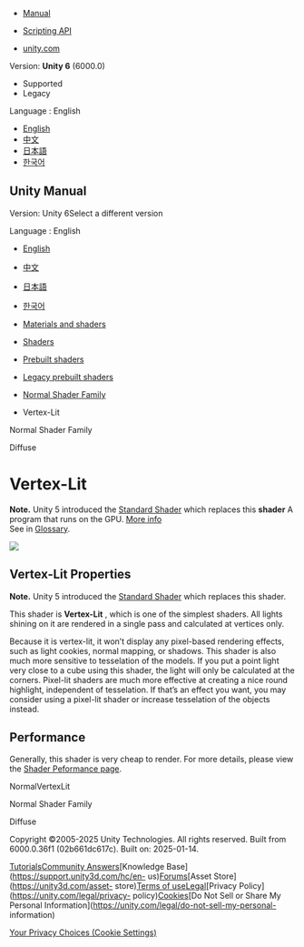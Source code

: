 [](https://docs.unity3d.com)

  * [Manual](../Manual/index.html)
  * [Scripting API](../ScriptReference/index.html)

  * [unity.com](https://unity.com/)

Version: **Unity 6** (6000.0)

  * Supported
  * Legacy

Language : English

  * [English](/Manual/shader-NormalVertexLit.html)
  * [中文](/cn/current/Manual/shader-NormalVertexLit.html)
  * [日本語](/ja/current/Manual/shader-NormalVertexLit.html)
  * [한국어](/kr/current/Manual/shader-NormalVertexLit.html)

[](https://docs.unity3d.com)

## Unity Manual

Version: Unity 6Select a different version

Language : English

  * [English](/Manual/shader-NormalVertexLit.html)
  * [中文](/cn/current/Manual/shader-NormalVertexLit.html)
  * [日本語](/ja/current/Manual/shader-NormalVertexLit.html)
  * [한국어](/kr/current/Manual/shader-NormalVertexLit.html)

  * [Materials and shaders](materials-and-shaders.html)
  * [Shaders](Shaders.html)
  * [Prebuilt shaders](shader-built-in-landing.html)
  * [Legacy prebuilt shaders](Built-inShaderGuide.html)
  * [Normal Shader Family](shader-NormalFamily.html)
  * Vertex-Lit

[](shader-NormalFamily.html)

Normal Shader Family

[](shader-NormalDiffuse.html)

Diffuse

# Vertex-Lit

**Note.** Unity 5 introduced the [Standard Shader](shader-StandardShader.html)
which replaces this **shader** A program that runs on the GPU. [More
info](Shaders.html)  
See in [Glossary](Glossary.html#Shader).

![](../uploads/Shaders/Shader-NormalVertex.jpg)

## Vertex-Lit Properties

**Note.** Unity 5 introduced the [Standard Shader](shader-StandardShader.html)
which replaces this shader.

This shader is **Vertex-Lit** , which is one of the simplest shaders. All
lights shining on it are rendered in a single pass and calculated at vertices
only.

Because it is vertex-lit, it won’t display any pixel-based rendering effects,
such as light cookies, normal mapping, or shadows. This shader is also much
more sensitive to tesselation of the models. If you put a point light very
close to a cube using this shader, the light will only be calculated at the
corners. Pixel-lit shaders are much more effective at creating a nice round
highlight, independent of tesselation. If that’s an effect you want, you may
consider using a pixel-lit shader or increase tesselation of the objects
instead.

## Performance

Generally, this shader is very cheap to render. For more details, please view
the [Shader Peformance page](shader-Performance.html).

NormalVertexLit

[](shader-NormalFamily.html)

Normal Shader Family

[](shader-NormalDiffuse.html)

Diffuse

Copyright ©2005-2025 Unity Technologies. All rights reserved. Built from
6000.0.36f1 (02b661dc617c). Built on: 2025-01-14.

[Tutorials](https://learn.unity.com/)[Community
Answers](https://answers.unity3d.com)[Knowledge
Base](https://support.unity3d.com/hc/en-
us)[Forums](https://forum.unity3d.com)[Asset Store](https://unity3d.com/asset-
store)[Terms of
use](https://docs.unity3d.com/Manual/TermsOfUse.html)[Legal](https://unity.com/legal)[Privacy
Policy](https://unity.com/legal/privacy-
policy)[Cookies](https://unity.com/legal/cookie-policy)[Do Not Sell or Share
My Personal Information](https://unity.com/legal/do-not-sell-my-personal-
information)

[Your Privacy Choices (Cookie Settings)](javascript:void\(0\);)

